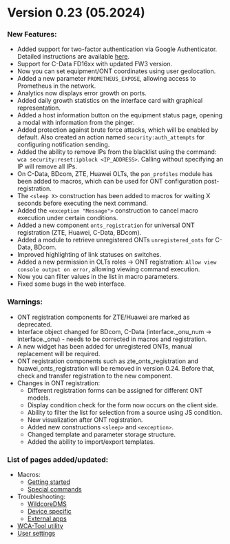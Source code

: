 # Version 0.23 (05.2024)


### New Features:
- Added support for two-factor authentication via Google Authenticator. Detailed instructions are available [here](https://wiki.wildcore.tools/en/web-interface/user-settings-overview/).
- Support for C-Data FD16xx with updated FW3 version.
- Now you can set equipment/ONT coordinates using user geolocation.
- Added a new parameter `PROMETHEUS_EXPOSE`, allowing access to Prometheus in the network.
- Analytics now displays error growth on ports.
- Added daily growth statistics on the interface card with graphical representation.
- Added a host information button on the equipment status page, opening a modal with information from the pinger.
- Added protection against brute force attacks, which will be enabled by default. Also created an action named `security:auth_attempts` for configuring notification sending.
- Added the ability to remove IPs from the blacklist using the command: `wca security:reset:ipblock <IP_ADDRESS>`. Calling without specifying an IP will remove all IPs.
- On C-Data, BDcom, ZTE, Huawei OLTs, the `pon_profiles` module has been added to macros, which can be used for ONT configuration post-registration.
- The `<sleep X>` construction has been added to macros for waiting X seconds before executing the next command.
- Added the `<exception "Message">` construction to cancel macro execution under certain conditions.
- Added a new component `onts_registration` for universal ONT registration (ZTE, Huawei, C-Data, BDcom).
- Added a module to retrieve unregistered ONTs `unregistered_onts` for C-Data, BDcom.
- Improved highlighting of link statuses on switches.
- Added a new permission in OLTs roles -> ONT registration: `Allow view console output on error`, allowing viewing command execution.
- Now you can filter values in the list in macro parameters.
- Fixed some bugs in the web interface.

### Warnings:
- ONT registration components for ZTE/Huawei are marked as deprecated.
- Interface object changed for BDcom, C-Data (interface._onu_num -> interface._onu) - needs to be corrected in macros and registration.
- A new widget has been added for unregistered ONTs, manual replacement will be required.
- ONT registration components such as zte_onts_registration and huawei_onts_registration will be removed in version 0.24. Before that, check and transfer registration to the new component.
- Changes in ONT registration:
    - Different registration forms can be assigned for different ONT models.
    - Display condition check for the form now occurs on the client side.
    - Ability to filter the list for selection from a source using JS condition.
    - New visualization after ONT registration.
    - Added new constructions `<sleep>` and `<exception>`.
    - Changed template and parameter storage structure.
    - Added the ability to import/export templates.


### List of pages added/updated:
- Macros:
    - [Getting started](../components/macros/getting-started.md)
    - [Special commands](../components/macros/special-commands.md)
- Troubleshooting: 
    - [WildcoreDMS](../troubleshooting/agent/general.md)
    - [Device specific](../troubleshooting/agent/general.md)
    - [External apps](../troubleshooting/agent/general.md)
- [WCA-Tool utility](../wca-tool/index.md)
- [User settings](../web-interface/user-settings-overview.md)
